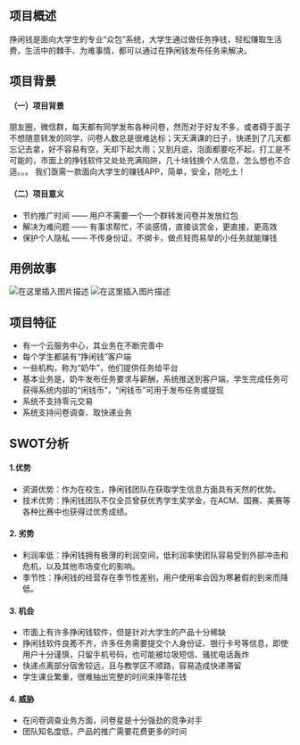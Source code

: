 ﻿## 项目概述
挣闲钱是面向大学生的专业“众包”系统，大学生通过做任务挣钱，轻松赚取生活费，生活中的棘手、为难事情，都可以通过在挣闲钱发布任务来解决。


## 项目背景
#### （一）项目背景
朋友圈，微信群，每天都有同学发布各种问卷，然而对于好友不多，或者碍于面子不想随意转发的同学，问卷人数总是很难达标；天天满课的日子，快递到了几天都忘记去拿，好不容易有空，天却下起大雨；又到月底，泡面都要吃不起，打工是不可能的，市面上的挣钱软件又处处充满陷阱，几十块钱换个人信息，怎么想也不合适。。。
我们亟需一款面向大学生的赚钱APP，简单，安全，防吃土！

#### （二）项目意义
- 节约推广时间 —— 用户不需要一个一个群转发问卷并发放红包
- 解决为难问题 —— 有事求帮忙，不谈感情，直接谈赏金，更直接，更高效
- 保护个人隐私 —— 不传身份证，不绑卡，做点轻而易举的小任务就能赚钱
## 用例故事
![在这里插入图片描述](https://github.com/sysu620/sysu620/blob/master/%E9%9C%80%E6%B1%82%E8%A7%84%E6%A0%BC%E8%AF%B4%E6%98%8E%E4%B9%A6%E7%9B%B8%E5%85%B3%E6%96%87%E6%A1%A3/%E7%94%A8%E4%BE%8B%E5%9B%BE190628.png?raw=true)
![在这里插入图片描述](https://github.com/sysu620/sysu620/blob/master/%E9%9C%80%E6%B1%82%E8%A7%84%E6%A0%BC%E8%AF%B4%E6%98%8E%E4%B9%A6%E7%9B%B8%E5%85%B3%E6%96%87%E6%A1%A3/%E6%B5%81%E7%A8%8B%E5%9B%BE190602.jpg?raw=true)

## 项目特征
- 有一个云服务中心，其业务在不断完善中
- 每个学生都装有“挣闲钱”客户端
- 一些机构，称为“奶牛”，他们提供任务给平台
- 基本业务是，奶牛发布任务要求与薪酬，系统推送到客户端，学生完成任务可获得系统内部的“闲钱币”，“闲钱币”可用于发布任务或提现
- 系统不支持零元交易
- 系统支持问卷调查、取快递业务




## SWOT分析

#### 1.优势
- 资源优势：作为在校生，挣闲钱团队在获取学生信息方面具有天然的优势。
- 技术优势：挣闲钱团队不仅全员曾获优秀学生奖学金，在ACM、国赛、美赛等各种比赛中也获得过优秀成绩。

#### 2. 劣势
- 利润率低：挣闲钱拥有极薄的利润空间，低利润率使团队容易受到外部冲击和危机，以及其他市场变化的影响。
- 季节性：挣闲钱的经营存在季节性差别，用户使用率会因为寒暑假的到来而降低。

#### 3. 机会
- 市面上有许多挣闲钱软件，但是针对大学生的产品十分稀缺
- 挣闲钱软件良莠不齐，许多任务需要提交个人身份证、银行卡号等信息，即使用户十分谨慎，只留手机号码，也可能被垃圾短信、骚扰电话轰炸
- 快递点离部分宿舍较远，且与教学区不顺路，容易造成快递滞留
- 学生课业繁重，很难抽出完整的时间来挣零花钱

#### 4. 威胁
- 在问卷调查业务方面，问卷星是十分强劲的竞争对手
- 团队知名度低，产品的推广需要花费更多的时间


